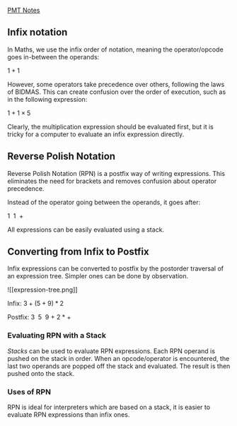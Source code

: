 [PMT Notes](https://www.physicsandmathstutor.com/pdf-pages/?pdf=https%3A%2F%2Fpmt.physicsandmathstutor.com%2Fdownload%2FComputer-Science%2FA-level%2FNotes%2FAQA%2F03-Fundamentals-of-Algorithms%2FAdvanced%2F3.3.%20Reverse%20Polish%20-%20Advanced.pdf)

## Infix notation

In Maths, we use the infix order of notation, meaning the operator/opcode goes in-between the operands:

$1 + 1$

However, some operators take precedence over others, following the laws of BIDMAS. This can create confusion over the order of execution, such as in the following expression:

$1 + 1 \times 5$

Clearly, the multiplication expression should be evaluated first, but it is tricky for a computer to evaluate an infix expression directly.

## Reverse Polish Notation

Reverse Polish Notation (RPN) is a postfix way of writing expressions. This eliminates the need for brackets and removes confusion about operator precedence.

Instead of the operator going between the operands, it goes after:

$1 \enspace 1 \enspace +$

All expressions can be easily evaluated using a stack.

## Converting from Infix to Postfix
 
Infix expressions can be converted to postfix by the postorder traversal of an expression tree. Simpler ones can be done by observation.

![[expression-tree.png]]

Infix:
$3 + (5 + 9) * 2$

Postfix:
$3 \enspace 5 \enspace 9 \: + \: 2 \: * \: +$

### Evaluating RPN with a Stack

*Stacks* can be used to evaluate RPN expressions. Each RPN operand is pushed on the stack in order. When an opcode/operator is encountered, the last two operands are popped off the stack and evaluated. The result is then pushed onto the stack.

### Uses of RPN

RPN is ideal for interpreters which are based on a stack, it is easier to evaluate RPN expressions than infix ones.



